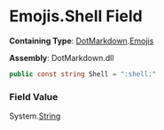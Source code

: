 # Emojis\.Shell Field

**Containing Type**: [DotMarkdown](../../README.md)\.[Emojis](../README.md)

**Assembly**: DotMarkdown\.dll

```csharp
public const string Shell = ":shell:"
```

### Field Value

System\.[String](https://docs.microsoft.com/en-us/dotnet/api/system.string)